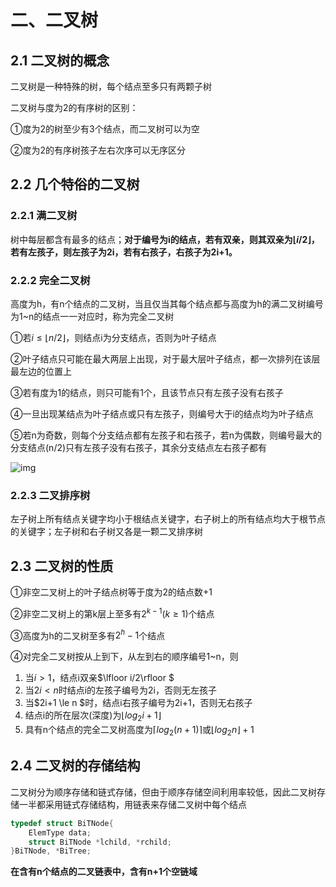 # 二、二叉树

## 2.1 二叉树的概念

二叉树是一种特殊的树，每个结点至多只有两颗子树

二叉树与度为2的有序树的区别：

①度为2的树至少有3个结点，而二叉树可以为空

②度为2的有序树孩子左右次序可以无序区分



## 2.2 几个特俗的二叉树

### 2.2.1 满二叉树

树中每层都含有最多的结点；**对于编号为i的结点，若有双亲，则其双亲为$\lfloor i/2 \rfloor$，若有左孩子，则左孩子为2i，若有右孩子，右孩子为2i+1。**



### 2.2.2 完全二叉树

高度为h，有n个结点的二叉树，当且仅当其每个结点都与高度为h的满二叉树编号为1~n的结点一一对应时，称为完全二叉树

①若$i \le \lfloor n/2 \rfloor$，则结点i为分支结点，否则为叶子结点

②叶子结点只可能在最大两层上出现，对于最大层叶子结点，都一次排列在该层最左边的位置上

③若有度为1的结点，则只可能有1个，且该节点只有左孩子没有右孩子

④一旦出现某结点为叶子结点或只有左孩子，则编号大于i的结点均为叶子结点

⑤若n为奇数，则每个分支结点都有左孩子和右孩子，若n为偶数，则编号最大的分支结点(n/2)只有左孩子没有右孩子，其余分支结点左右孩子都有



![img](https://upload-images.jianshu.io/upload_images/26868451-36d22d3bb4519397.png?imageMogr2/auto-orient/strip%7CimageView2/2/w/1240)

### 2.2.3 二叉排序树

左子树上所有结点关键字均小于根结点关键字，右子树上的所有结点均大于根节点的关键字；左子树和右子树又各是一颗二叉排序树



## 2.3 二叉树的性质

①非空二叉树上的叶子结点树等于度为2的结点数+1

②非空二叉树上的第k层上至多有$2^{k-1}(k \ge 1)$个结点

③高度为h的二叉树至多有$2^{h}-1$个结点

④对完全二叉树按从上到下，从左到右的顺序编号1~n，则

1. 当$i > 1$，结点i双亲$\lfloor i/2\rfloor $
2. 当$2i<n$时结点i的左孩子编号为2i，否则无左孩子
3. 当$2i+1 \le n $时，结点i右孩子编号为2i+1，否则无右孩子
4. 结点i的所在层次(深度)为$\lfloor log_2i +1 \rfloor$
5. 具有n个结点的完全二叉树高度为$\lceil log_2(n+1) \rceil$或$\lfloor log_2n \rfloor +1$



## 2.4 二叉树的存储结构

二叉树分为顺序存储和链式存储，但由于顺序存储空间利用率较低，因此二叉树存储一半都采用链式存储结构，用链表来存储二叉树中每个结点

~~~C
typedef struct BiTNode{
    ElemType data;
    struct BiTNode *lchild, *rchild;
}BiTNode, *BiTree;
~~~

**在含有n个结点的二叉链表中，含有n+1个空链域**